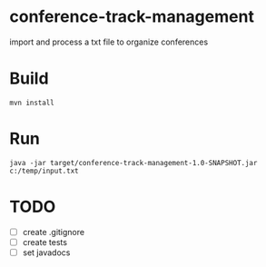 # conference-track-management
import and process a txt file to organize conferences
# Build
```
mvn install
```
# Run
```
java -jar target/conference-track-management-1.0-SNAPSHOT.jar c:/temp/input.txt
```

# TODO
- [ ] create .gitignore
- [ ] create tests
- [ ] set javadocs